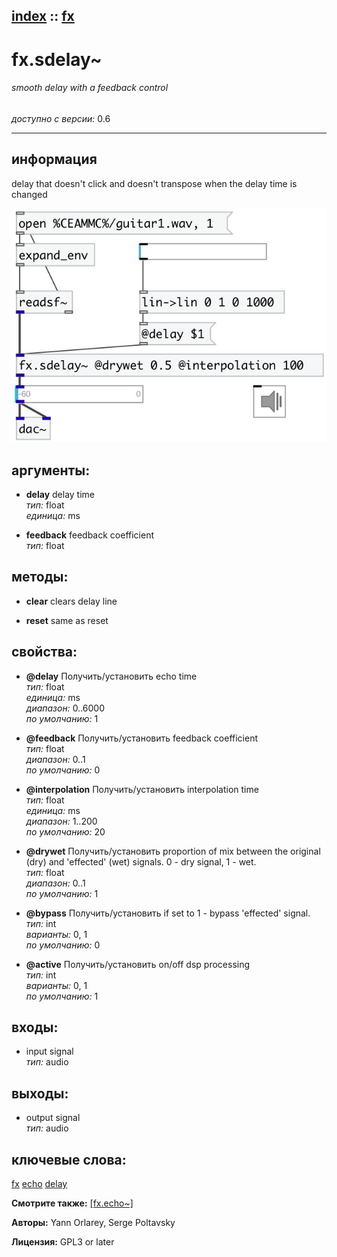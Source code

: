 [index](index.html) :: [fx](category_fx.html)
---

# fx.sdelay~

###### smooth delay with a feedback control

*доступно с версии:* 0.6

---


## информация
delay that doesn&#39;t click and doesn&#39;t transpose when the delay time is changed


[![example](../examples/img/fx.sdelay~.jpg)](../examples/pd/fx.sdelay~.pd)



## аргументы:

* **delay**
delay time<br>
_тип:_ float<br>
_единица:_ ms<br>

* **feedback**
feedback coefficient<br>
_тип:_ float<br>



## методы:

* **clear**
clears delay line<br>

* **reset**
same as reset<br>




## свойства:

* **@delay** 
Получить/установить echo time<br>
_тип:_ float<br>
_единица:_ ms<br>
_диапазон:_ 0..6000<br>
_по умолчанию:_ 1<br>

* **@feedback** 
Получить/установить feedback coefficient<br>
_тип:_ float<br>
_диапазон:_ 0..1<br>
_по умолчанию:_ 0<br>

* **@interpolation** 
Получить/установить interpolation time<br>
_тип:_ float<br>
_единица:_ ms<br>
_диапазон:_ 1..200<br>
_по умолчанию:_ 20<br>

* **@drywet** 
Получить/установить proportion of mix between the original (dry) and &#39;effected&#39; (wet) signals. 0 -
dry signal, 1 - wet.<br>
_тип:_ float<br>
_диапазон:_ 0..1<br>
_по умолчанию:_ 1<br>

* **@bypass** 
Получить/установить if set to 1 - bypass &#39;effected&#39; signal.<br>
_тип:_ int<br>
_варианты:_ 0, 1<br>
_по умолчанию:_ 0<br>

* **@active** 
Получить/установить on/off dsp processing<br>
_тип:_ int<br>
_варианты:_ 0, 1<br>
_по умолчанию:_ 1<br>



## входы:

* input signal<br>
_тип:_ audio



## выходы:

* output signal<br>
_тип:_ audio



## ключевые слова:

[fx](keywords/fx.html)
[echo](keywords/echo.html)
[delay](keywords/delay.html)



**Смотрите также:**
[\[fx.echo~\]](fx.echo~.html)




**Авторы:** Yann Orlarey, Serge Poltavsky




**Лицензия:** GPL3 or later






